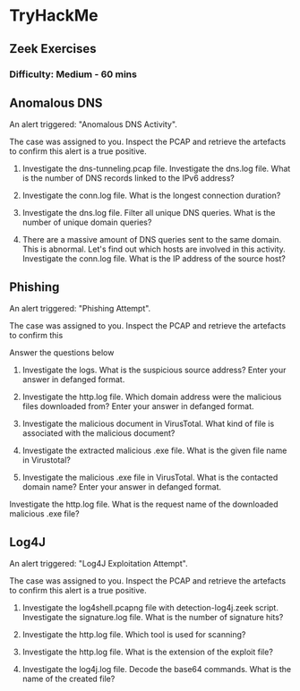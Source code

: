 # **TryHackMe**

## **Zeek Exercises**

### Difficulty: Medium - 60 mins

## **Anomalous DNS**
An alert triggered: "Anomalous DNS Activity".

The case was assigned to you. Inspect the PCAP and retrieve the artefacts to confirm this alert is a true positive. 

1. Investigate the dns-tunneling.pcap file. Investigate the dns.log file. What is the number of DNS records linked to the IPv6 address?

2. Investigate the conn.log file. What is the longest connection duration?

3. Investigate the dns.log file. Filter all unique DNS queries. What is the number of unique domain queries?

4. There are a massive amount of DNS queries sent to the same domain. This is abnormal. Let's find out which hosts are involved in this activity. Investigate the conn.log file. What is the IP address of the source host?

## **Phishing**
An alert triggered: "Phishing Attempt".

The case was assigned to you. Inspect the PCAP and retrieve the artefacts to confirm this 

Answer the questions below

1. Investigate the logs. What is the suspicious source address? Enter your answer in defanged format.

2. Investigate the http.log file. Which domain address were the malicious files downloaded from? Enter your answer in defanged format.

3. Investigate the malicious document in VirusTotal. What kind of file is associated with the malicious document?

4. Investigate the extracted malicious .exe file. What is the given file name in Virustotal?

5. Investigate the malicious .exe file in VirusTotal. What is the contacted domain name? Enter your answer in defanged format.

Investigate the http.log file. What is the request name of the downloaded malicious .exe file?

## **Log4J**
An alert triggered: "Log4J Exploitation Attempt".

The case was assigned to you. Inspect the PCAP and retrieve the artefacts to confirm this alert is a true positive. 

1. Investigate the log4shell.pcapng file with detection-log4j.zeek script. Investigate the signature.log file. What is the number of signature hits?

2. Investigate the http.log file. Which tool is used for scanning?

3. Investigate the http.log file. What is the extension of the exploit file?

4. Investigate the log4j.log file. Decode the base64 commands. What is the name of the created file?